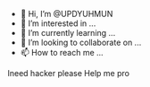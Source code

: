 - 👋 Hi, I’m @UPDYUHMUN
- 👀 I’m interested in ...
- 🌱 I’m currently learning ...
- 💞️ I’m looking to collaborate on ...
- 📫 How to reach me ...

<!---
UPDYUHMUN/UPDYUHMUN is a ✨ special ✨ repository because its `README.md` (this file) appears on your GitHub profile.
You can click the Preview link to take a look at your changes.
--->
Ineed hacker please
Help me pro
